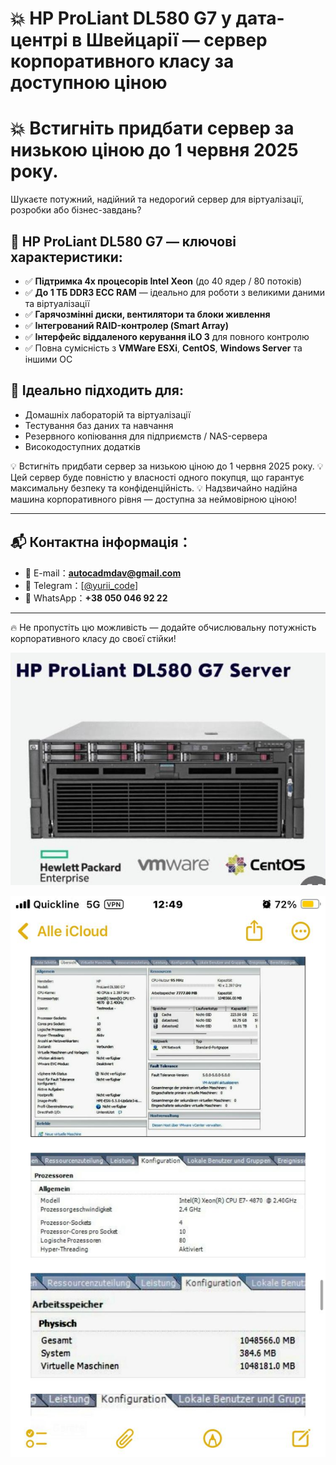 # 💥 HP ProLiant DL580 G7 у дата-центрі в Швейцарії — сервер корпоративного класу за доступною ціною

# 💥 Встигніть придбати сервер за низькою ціною до 1 червня 2025 року.

Шукаєте потужний, надійний та недорогий сервер для віртуалізації, розробки або бізнес-завдань?

## 🔧 HP ProLiant DL580 G7 — ключові характеристики:

* ✅ **Підтримка 4x процесорів Intel Xeon** (до 40 ядер / 80 потоків)
* ✅ **До 1 ТБ DDR3 ECC RAM** — ідеально для роботи з великими даними та віртуалізації
* ✅ **Гарячозмінні диски, вентилятори та блоки живлення**
* ✅ **Інтегрований RAID-контролер (Smart Array)**
* ✅ **Інтерфейс віддаленого керування iLO 3** для повного контролю
* ✅ Повна сумісність з **VMWare ESXi**, **CentOS**, **Windows Server** та іншими ОС

## 🎯 Ідеально підходить для:

* Домашніх лабораторій та віртуалізації
* Тестування баз даних та навчання
* Резервного копіювання для підприємств / NAS-сервера
* Високодоступних додатків

💡 Встигніть придбати сервер за низькою ціною до 1 червня 2025 року.
💡 Цей сервер буде повністю у власності одного покупця, що гарантує максимальну безпеку та конфіденційність.
💡 Надзвичайно надійна машина корпоративного рівня — доступна за неймовірною ціною!

---

## 📬 Контактна інформація：

* 📧 E-mail：**[autocadmdav@gmail.com](mailto:autocadmdav@gmail.com)**
* 💬 Telegram：\[[@yurii\_code](https://t.me/yurii_code)]
* 📱 WhatsApp：**+38 050 046 92 22**

---

🔥 Не пропустіть цю можливість — додайте обчислювальну потужність корпоративного класу до своєї стійки!

![HP ProLiant DL580 G7 in Switzerland](hp_proliant_dl580_G7_1.jpeg)


![HP ProLiant DL580 G7 in Switzerland](hp_proliant_dl580_G7_2.jpeg)

